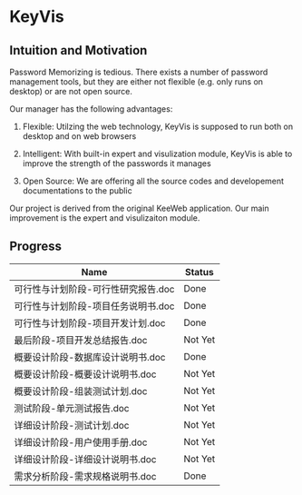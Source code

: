 # KeyVis

## Intuition and Motivation

Password Memorizing is tedious. There exists a number of password management tools, but they are either not flexible (e.g. only runs on desktop) or are not open source.

Our manager has the following advantages:

1. Flexible: Utilzing the web technology, KeyVis is supposed to run both on desktop and on web browsers

2. Intelligent: With built-in expert and visulization module, KeyVis is able to improve the strength of the passwords it manages

3. Open Source: We are offering all the source codes and developement documentations to the public

Our project is derived from the original KeeWeb application. Our main improvement is the expert and visulizaiton module.

## Progress

| Name | Status |
|------|--------|
| 可行性与计划阶段-可行性研究报告.doc | Done |
| 可行性与计划阶段-项目任务说明书.doc | Done |
| 可行性与计划阶段-项目开发计划.doc   | Done |
| 最后阶段-项目开发总结报告.doc       | Not Yet |
| 概要设计阶段-数据库设计说明书.doc   | Done |
| 概要设计阶段-概要设计说明书.doc     | Not Yet |
| 概要设计阶段-组装测试计划.doc       | Not Yet |
| 测试阶段-单元测试报告.doc           | Not Yet |
| 详细设计阶段-测试计划.doc           | Not Yet |
| 详细设计阶段-用户使用手册.doc       | Not Yet |
| 详细设计阶段-详细设计说明书.doc     | Not Yet |
| 需求分析阶段-需求规格说明书.doc     | Done |